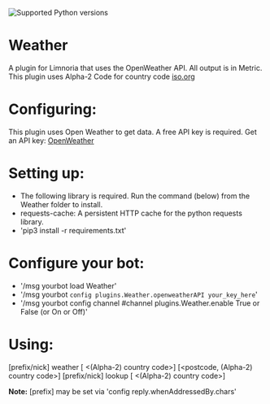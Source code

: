 ![Supported Python versions](https://img.shields.io/badge/python-3.6%2C%203.7%2C%203.8%2C%203.9-blue.svg)
# Weather

A plugin for Limnoria that uses the OpenWeather API. All output is in Metric.
This plugin uses Alpha-2 Code for country code [iso.org](https://www.iso.org/obp/ui#iso:pub:PUB500001:en)

Configuring:
===========

This plugin uses Open Weather to get data. A free API key is required.
Get an API key: [OpenWeather](https://openweathermap.org/)

Setting up:
==========

* The following library is required. Run the command (below) from the Weather folder to install.
* requests-cache: A persistent HTTP cache for the python requests library.
* 'pip3 install -r requirements.txt'

Configure your bot:
==================

* '/msg yourbot load Weather'
* '/msg yourbot `config plugins.Weather.openweatherAPI your_key_here`'
* '/msg yourbot config channel #channel plugins.Weather.enable True or False (or On or Off)'

Using:
=====

[prefix/nick] weather [<city> <(Alpha-2) country code>] [<postcode, (Alpha-2) country code>]
[prefix/nick] lookup  [<city> <(Alpha-2) country code>]

**Note:** [prefix] may be set via 'config reply.whenAddressedBy.chars'
